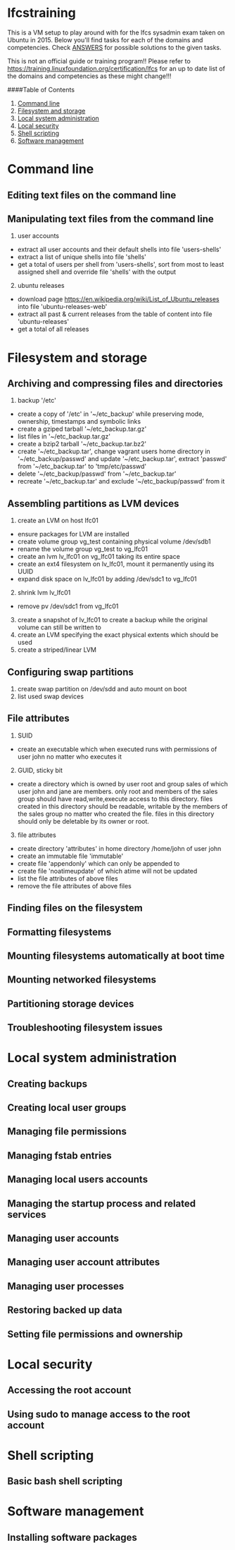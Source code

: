 # lfcstraining

This is a VM setup to play around with for the lfcs sysadmin exam taken on Ubuntu in 2015. Below you'll find tasks for each of the domains and competencies. Check [ANSWERS](ANSWERS.md) for possible solutions to the given tasks.

This is not an official guide or training program!!
Please refer to https://training.linuxfoundation.org/certification/lfcs for an up to date list of the domains and competencies as these might change!!!


####Table of Contents

1. [Command line](#command-line)
2. [Filesystem and storage](#filesystem-and-storage)
3. [Local system administration](#local-system-administration)
4. [Local security](#local-security)
5. [Shell scripting](#shell-scripting)
6. [Software management](#software-management)

# Command line
## Editing text files on the command line
## Manipulating text files from the command line
1. user accounts
  * extract all user accounts and their default shells into file 'users-shells'
  * extract a list of unique shells into file 'shells'
  * get a total of users per shell from 'users-shells', sort from most to least assigned shell and override file 'shells' with the output
2. ubuntu releases
  * download page https://en.wikipedia.org/wiki/List_of_Ubuntu_releases into file 'ubuntu-releases-web'
  * extract all past & current releases from the table of content into file 'ubuntu-releases'
  * get a total of all releases

# Filesystem and storage
## Archiving and compressing files and directories
1. backup '/etc'
  * create a copy of '/etc' in '~/etc_backup' while preserving mode, ownership, timestamps and symbolic links 
  * create a gziped tarball '~/etc_backup.tar.gz'
  * list files in '~/etc_backup.tar.gz'
  * create a bzip2 tarball '~/etc_backup.tar.bz2'
  * create '~/etc_backup.tar', change vagrant users home directory in '~/etc_backup/passwd' and update '~/etc_backup.tar', extract 'passwd' from '~/etc_backup.tar' to 'tmp/etc/passwd'
  * delete '~/etc_backup/passwd' from '~/etc_backup.tar'
  * recreate '~/etc_backup.tar' and exclude '~/etc_backup/passwd' from it

## Assembling partitions as LVM devices
1. create an LVM on host lfc01
  * ensure packages for LVM are installed
  * create volume group vg_test containing physical volume /dev/sdb1
  * rename the volume group vg_test to vg_lfc01
  * create an lvm lv_lfc01 on vg_lfc01 taking its entire space
  * create an ext4 filesystem on lv_lfc01, mount it permanently using its UUID
  * expand disk space on lv_lfc01 by adding /dev/sdc1 to vg_lfc01
2. shrink lvm lv_lfc01
  * remove pv /dev/sdc1 from vg_lfc01
3. create a snapshot of lv_lfc01 to create a backup while the original volume can still be written to
4. create an LVM specifying the exact physical extents which should be used
5. create a striped/linear LVM

## Configuring swap partitions
1. create swap partition on /dev/sdd and auto mount on boot
2. list used swap devices

## File attributes
1. SUID
  * create an executable which when executed runs with permissions of user john no matter who executes it
2. GUID, sticky bit
  * create a directory which is owned by user root and group sales of which user john and jane are members. only root and members of the sales group should have read,write,execute access to this directory. files created in this directory should be readable, writable by the members of the sales group no matter who created the file. files in this directory should only be deletable by its owner or root.
3. file attributes
  * create directory 'attributes' in home directory /home/john of user john
  * create an immutable file 'immutable'
  * create file 'appendonly' which can only be appended to
  * create file 'noatimeupdate' of which atime will not be updated
  * list the file attributes of above files
  * remove the file attributes of above files

## Finding files on the filesystem
## Formatting filesystems
## Mounting filesystems automatically at boot time
## Mounting networked filesystems
## Partitioning storage devices
## Troubleshooting filesystem issues

# Local system administration
## Creating backups
## Creating local user groups
## Managing file permissions
## Managing fstab entries
## Managing local users accounts
## Managing the startup process and related services
## Managing user accounts
## Managing user account attributes
## Managing user processes
## Restoring backed up data
## Setting file permissions and ownership

# Local security
## Accessing the root account
## Using sudo to manage access to the root account

# Shell scripting
## Basic bash shell scripting

# Software management
## Installing software packages

